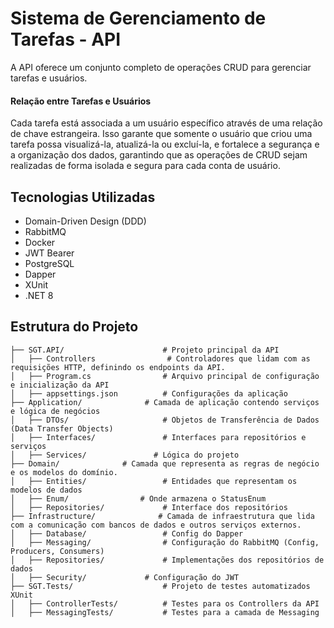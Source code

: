# Sistema de Gerenciamento de Tarefas - API

A API oferece um conjunto completo de operações CRUD para gerenciar tarefas e usuários.

#### Relação entre Tarefas e Usuários

Cada tarefa está associada a um usuário específico através de uma relação de chave estrangeira.
Isso garante que somente o usuário que criou uma tarefa possa visualizá-la, atualizá-la ou excluí-la, e fortalece a segurança e a organização dos dados, garantindo que as operações de CRUD sejam realizadas de forma isolada e segura para cada conta de usuário.

## Tecnologias Utilizadas

 -  Domain-Driven Design (DDD)
 -  RabbitMQ
 -  Docker
 -  JWT Bearer
 -  PostgreSQL
 -  Dapper
 -  XUnit
 - .NET 8

## Estrutura do Projeto

    ├── SGT.API/                      # Projeto principal da API
    │   ├── Controllers                # Controladores que lidam com as requisições HTTP, definindo os endpoints da API. 
    │   ├── Program.cs                # Arquivo principal de configuração e inicialização da API
    │   ├── appsettings.json          # Configurações da aplicação
    ├── Application/              # Camada de aplicação contendo serviços e lógica de negócios
    │   ├── DTOs/                     # Objetos de Transferência de Dados (Data Transfer Objects)
    │   ├── Interfaces/               # Interfaces para repositórios e serviços
    │   ├── Services/               # Lógica do projeto
    ├── Domain/              # Camada que representa as regras de negócio e os modelos do domínio. 
    │   ├── Entities/                 # Entidades que representam os modelos de dados
    │   ├── Enum/                # Onde armazena o StatusEnum 
    │   ├── Repositories/             # Interface dos repositórios
    ├── Infrastructure/              # Camada de infraestrutura que lida com a comunicação com bancos de dados e outros serviços externos. 
    │   ├── Database/                 # Config do Dapper
    │   ├── Messaging/                # Configuração do RabbitMQ (Config, Producers, Consumers)
    │   ├── Repositories/             # Implementações dos repositórios de dados
    │   ├── Security/             # Configuração do JWT
    ├── SGT.Tests/                    # Projeto de testes automatizados XUnit
    │   ├── ControllerTests/          # Testes para os Controllers da API
    │   ├── MessagingTests/           # Testes para a camada de Messaging

